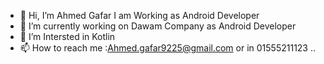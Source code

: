 - 👋 Hi, I’m Ahmed Gafar
I am Working as Android Developer
- 🔭 I’m currently working on Dawam Company as Android Developer
- 👀 I’m Intersted in Kotlin
- 📫 How to reach me :Ahmed.gafar9225@gmail.com or in 01555211123 ..
